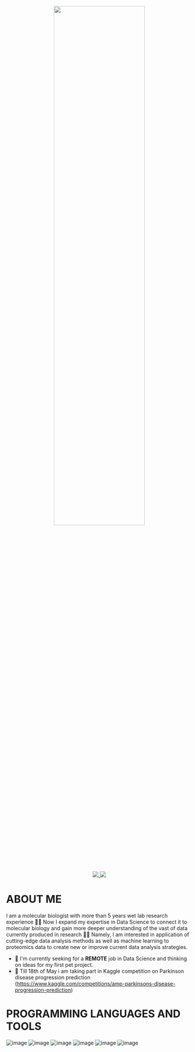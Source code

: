 <div id="header" align="center">
  <img src="https://media.giphy.com/media/v1.Y2lkPTc5MGI3NjExYmY4MzBlN2IyZjA3MzBiNGExM2VmNjA4ZDcyMDUyODU0MWUyMzk5YiZjdD1n/w8BjEroWH0YovA0HDY/giphy.gif" width="70%" height="60%"/>
</div>

<div id="contact_badges" align="center">
  <a href="https://t.me/vododokhov21"> 
    <img src="https://img.shields.io/badge/Telegram-2CA5E0?style=for-the-badge&logo=telegram&logoColor=white"/>
  </a>
  <a href="https://www.linkedin.com/in/vadadokhau"> 
    <img src="https://img.shields.io/badge/LinkedIn-0077B5?style=for-the-badge&logo=linkedin&logoColor=white"/>
  </a>
</div>



# ABOUT ME
I am a molecular biologist with more than 5 years wet lab research experience 👨‍🔬 Now I expand my expertise in Data Science to connect it to molecular biology and gain more deeper understanding of the vast of data currently produced in research 👨‍💻 Namely, I am interested in application of cutting-edge data analysis methods as well as machine learning to proteomics data to create new or improve current data analysis strategies.

- 🔭 I'm currently seeking for a **REMOTE** job in Data Science and thinking on ideas for my first pet project.
- 👴 Till 18th of May i am taking part in Kaggle competition on Parkinson disease progression prediction (https://www.kaggle.com/competitions/amp-parkinsons-disease-progression-prediction) 

# PROGRAMMING LANGUAGES AND TOOLS

![image](https://img.shields.io/badge/Python-FFD43B?style=for-the-badge&logo=python&logoColor=blue)
![image](https://img.shields.io/badge/R-276DC3?style=for-the-badge&logo=r&logoColor=white)
![image](https://img.shields.io/badge/Pandas-2C2D72?style=for-the-badge&logo=pandas&logoColor=white)
![image](https://img.shields.io/badge/scikit_learn-F7931E?style=for-the-badge&logo=scikit-learn&logoColor=white)
![image](https://img.shields.io/badge/shell_script-%23121011.svg?style=for-the-badge&logo=gnu-bash&logoColor=white)
![image](https://img.shields.io/badge/Shiny-shinyapps.io-blue?style=flat&labelColor=white&logo=RStudio&logoColor=blue)
